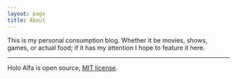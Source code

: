 ```yaml
---
layout: page
title: About
---
```


This is my personal consumption blog. Whether it be movies, shows, games, or actual food; if it has my attention I hope to feature it here.

---

Holo Alfa is open source, [MIT license](http://opensource.org/licenses/MIT).
